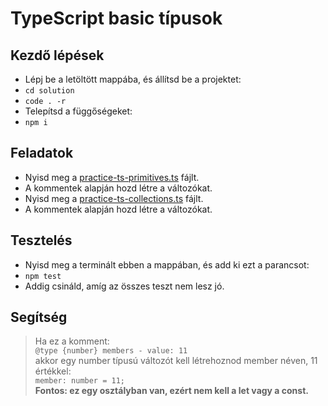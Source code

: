 # TypeScript basic típusok

## Kezdő lépések
- Lépj be a letöltött mappába, és állítsd be a projektet:
- `cd solution`
- `code . -r`
- Telepítsd a függőségeket:
- `npm i`

## Feladatok
- Nyisd meg a [practice-ts-primitives.ts](./practice-ts-primitives.ts) fájlt.
- A kommentek alapján hozd létre a változókat.
- Nyisd meg a [practice-ts-collections.ts](./practice-ts-collections.ts) fájlt.
- A kommentek alapján hozd létre a változókat.

## Tesztelés
- Nyisd meg a terminált ebben a mappában, és add ki ezt a parancsot:
- `npm test`
- Addig csináld, amíg az összes teszt nem lesz jó.

## Segítség
> Ha ez a komment:  
> `@type {number} members - value: 11`  
> akkor egy number típusú változót kell létrehoznod member néven, 11 értékkel:  
> `member: number = 11;`  
> __Fontos: ez egy osztályban van, ezért nem kell a let vagy a const.__
